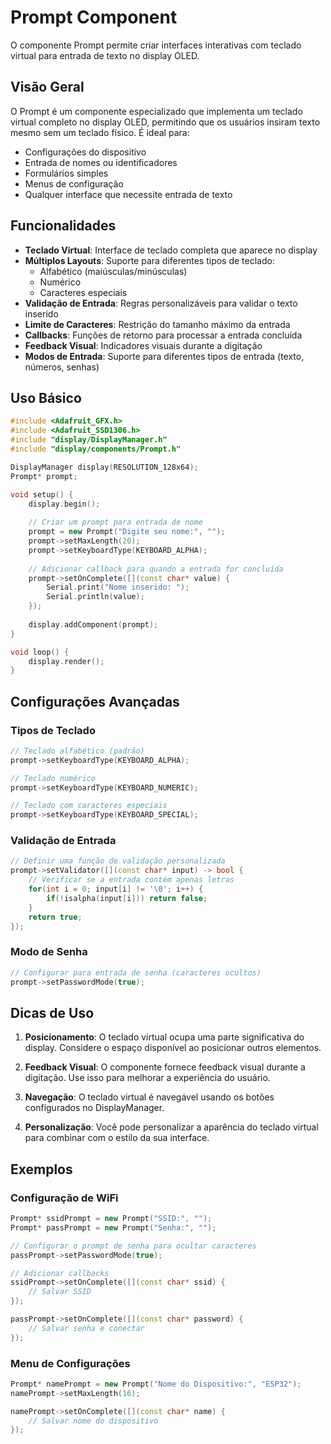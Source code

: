 # Prompt Component

O componente Prompt permite criar interfaces interativas com teclado virtual para entrada de texto no display OLED.

## Visão Geral

O Prompt é um componente especializado que implementa um teclado virtual completo no display OLED, permitindo que os usuários insiram texto mesmo sem um teclado físico. É ideal para:

- Configurações do dispositivo
- Entrada de nomes ou identificadores
- Formulários simples
- Menus de configuração
- Qualquer interface que necessite entrada de texto

## Funcionalidades

- **Teclado Virtual**: Interface de teclado completa que aparece no display
- **Múltiplos Layouts**: Suporte para diferentes tipos de teclado:
  - Alfabético (maiúsculas/minúsculas)
  - Numérico
  - Caracteres especiais
- **Validação de Entrada**: Regras personalizáveis para validar o texto inserido
- **Limite de Caracteres**: Restrição do tamanho máximo da entrada
- **Callbacks**: Funções de retorno para processar a entrada concluída
- **Feedback Visual**: Indicadores visuais durante a digitação
- **Modos de Entrada**: Suporte para diferentes tipos de entrada (texto, números, senhas)

## Uso Básico

```cpp
#include <Adafruit_GFX.h>
#include <Adafruit_SSD1306.h>
#include "display/DisplayManager.h"
#include "display/components/Prompt.h"

DisplayManager display(RESOLUTION_128x64);
Prompt* prompt;

void setup() {
    display.begin();
    
    // Criar um prompt para entrada de nome
    prompt = new Prompt("Digite seu nome:", "");
    prompt->setMaxLength(20);
    prompt->setKeyboardType(KEYBOARD_ALPHA);
    
    // Adicionar callback para quando a entrada for concluída
    prompt->setOnComplete([](const char* value) {
        Serial.print("Nome inserido: ");
        Serial.println(value);
    });
    
    display.addComponent(prompt);
}

void loop() {
    display.render();
}
```

## Configurações Avançadas

### Tipos de Teclado

```cpp
// Teclado alfabético (padrão)
prompt->setKeyboardType(KEYBOARD_ALPHA);

// Teclado numérico
prompt->setKeyboardType(KEYBOARD_NUMERIC);

// Teclado com caracteres especiais
prompt->setKeyboardType(KEYBOARD_SPECIAL);
```

### Validação de Entrada

```cpp
// Definir uma função de validação personalizada
prompt->setValidator([](const char* input) -> bool {
    // Verificar se a entrada contém apenas letras
    for(int i = 0; input[i] != '\0'; i++) {
        if(!isalpha(input[i])) return false;
    }
    return true;
});
```

### Modo de Senha

```cpp
// Configurar para entrada de senha (caracteres ocultos)
prompt->setPasswordMode(true);
```

## Dicas de Uso

1. **Posicionamento**: O teclado virtual ocupa uma parte significativa do display. Considere o espaço disponível ao posicionar outros elementos.

2. **Feedback Visual**: O componente fornece feedback visual durante a digitação. Use isso para melhorar a experiência do usuário.

3. **Navegação**: O teclado virtual é navegável usando os botões configurados no DisplayManager.

4. **Personalização**: Você pode personalizar a aparência do teclado virtual para combinar com o estilo da sua interface.

## Exemplos

### Configuração de WiFi

```cpp
Prompt* ssidPrompt = new Prompt("SSID:", "");
Prompt* passPrompt = new Prompt("Senha:", "");

// Configurar o prompt de senha para ocultar caracteres
passPrompt->setPasswordMode(true);

// Adicionar callbacks
ssidPrompt->setOnComplete([](const char* ssid) {
    // Salvar SSID
});

passPrompt->setOnComplete([](const char* password) {
    // Salvar senha e conectar
});
```

### Menu de Configurações

```cpp
Prompt* namePrompt = new Prompt("Nome do Dispositivo:", "ESP32");
namePrompt->setMaxLength(16);

namePrompt->setOnComplete([](const char* name) {
    // Salvar nome do dispositivo
});
``` 